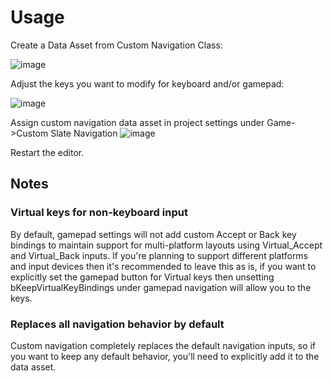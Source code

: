 # Usage

Create a Data Asset from Custom Navigation Class:

![image](https://github.com/user-attachments/assets/260b9106-9e9e-4dde-8018-26be9bb085f6)

Adjust the keys you want to modify for keyboard and/or gamepad:

![image](https://github.com/user-attachments/assets/cf6a1345-884b-4c66-9fb0-0c45aea5af98)


Assign custom navigation data asset in project settings under Game->Custom Slate Navigation
![image](https://github.com/user-attachments/assets/6fd3675b-6ad6-498c-ba9d-12bf657cd993)

Restart the editor.

## Notes

### Virtual keys for non-keyboard input
By default, gamepad settings will not add custom Accept or Back key bindings to maintain support for multi-platform layouts using Virtual_Accept and Virtual_Back inputs.  If you're planning to support different platforms and input devices then it's recommended to leave this as is, if you want to explicitly set the gamepad button for Virtual keys then unsetting bKeepVirtualKeyBindings under gamepad navigation will allow you to the keys.

### Replaces all navigation behavior by default
Custom navigation completely replaces the default navigation inputs, so if you want to keep any default behavior, you'll need to explicitly add it to the data asset.

